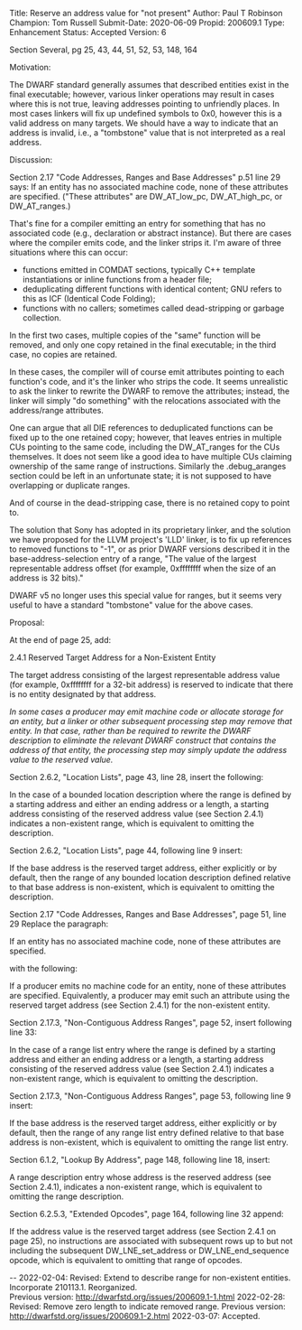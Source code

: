 Title:       Reserve an address value for "not present"
Author:      Paul T Robinson
Champion:    Tom Russell
Submit-Date: 2020-06-09
Propid:      200609.1
Type:        Enhancement
Status:      Accepted
Version:     6

Section Several, pg 25, 43, 44, 51, 52, 53, 148, 164

Motivation:

The DWARF standard generally assumes that described entities exist in
the final executable; however, various linker operations may result in
cases where this is not true, leaving addresses pointing to unfriendly
places.  In most cases linkers will fix up undefined symbols to 0x0,
however this is a valid address on many targets.  We should have a way
to indicate that an address is invalid, i.e., a "tombstone" value that
is not interpreted as a real address.

Discussion:

Section 2.17 "Code Addresses, Ranges and Base Addresses" p.51 line 29
says:
  If an entity has no associated machine code, none of these attributes
  are specified.
("These attributes" are DW_AT_low_pc, DW_AT_high_pc, or DW_AT_ranges.)

That's fine for a compiler emitting an entry for something that has no
associated code (e.g., declaration or abstract instance).  But there
are cases where the compiler emits code, and the linker strips it. I'm
aware of three situations where this can occur:
- functions emitted in COMDAT sections, typically C++ template
  instantiations or inline functions from a header file;
- deduplicating different functions with identical content; GNU refers
  to this as ICF (Identical Code Folding);
- functions with no callers; sometimes called dead-stripping or
  garbage collection.

In the first two cases, multiple copies of the "same" function will
be removed, and only one copy retained in the final executable; in the
third case, no copies are retained.

In these cases, the compiler will of course emit attributes pointing
to each function's code, and it's the linker who strips the code.  It
seems unrealistic to ask the linker to rewrite the DWARF to remove the
attributes; instead, the linker will simply "do something" with the
relocations associated with the address/range attributes.

One can argue that all DIE references to deduplicated functions can be
fixed up to the one retained copy; however, that leaves entries in
multiple CUs pointing to the same code, including the DW_AT_ranges for
the CUs themselves.  It does not seem like a good idea to have multiple
CUs claiming ownership of the same range of instructions.  Similarly the
.debug_aranges section could be left in an unfortunate state; it is not
supposed to have overlapping or duplicate ranges.

And of course in the dead-stripping case, there is no retained copy to
point to.

The solution that Sony has adopted in its proprietary linker, and the
solution we have proposed for the LLVM project's 'LLD' linker, is to
fix up references to removed functions to "-1", or as prior DWARF
versions described it in the base-address-selection entry of a range,
"The value of the largest representable address offset (for example,
0xffffffff when the size of an address is 32 bits)."

DWARF v5 no longer uses this special value for ranges, but it seems
very useful to have a standard "tombstone" value for the above cases.


Proposal:


At the end of page 25, add:

2.4.1 Reserved Target Address for a Non-Existent Entity

  The target address consisting of the largest representable address
  value (for example, 0xffffffff for a 32-bit address) is reserved to
  indicate that there is no entity designated by that address.

  *In some cases a producer may emit machine code or allocate
  storage for an entity, but a linker or other subsequent processing
  step may remove that entity. In that case, rather than be required
  to rewrite the DWARF description to eliminate the relevant DWARF
  construct that contains the address of that entity, the processing
  step may simply update the address value to the reserved value.*

Section 2.6.2, "Location Lists", page 43, line 28, insert the following:

  In the case of a bounded location description where the range is defined
  by a starting address and either an ending address or a length, a
  starting address consisting of the reserved address value (see Section
  2.4.1) indicates a non-existent range, which is equivalent to omitting
  the description.

Section 2.6.2, "Location Lists", page 44, following line 9 insert:

  If the base address is the reserved target address, either explicitly
  or by default, then the range of any bounded location description
  defined relative to that base address is non-existent, which is
  equivalent to omitting the description.

Section 2.17 "Code Addresses, Ranges and Base Addresses", page 51, line 29
Replace the paragraph:

  If an entity has no associated machine code, none of these attributes
  are specified.

with the following:

  If a producer emits no machine code for an entity, none of these
  attributes are specified. Equivalently, a producer may emit such an
  attribute using the reserved target address (see Section 2.4.1) for the
  non-existent entity.

Section 2.17.3, "Non-Contiguous Address Ranges", page 52, insert following
line 33:

  In the case of a range list entry where the range is defined by a
  starting address and either an ending address or a length, a starting
  address consisting of the reserved address value (see Section 2.4.1)
  indicates a non-existent range, which is equivalent to omitting the
  description.

Section 2.17.3, "Non-Contiguous Address Ranges", page 53, following line 9
insert:

  If the base address is the reserved target address, either explicitly or
  by default, then the range of any range list entry defined relative to
  that base address is non-existent, which is equivalent to omitting the
  range list entry.

Section 6.1.2, "Lookup By Address", page 148, following line 18, insert:

  A range description entry whose address is the reserved address (see
  Section 2.4.1), indicates a non-existent range, which is equivalent to
  omitting the range description.

Section 6.2.5.3, "Extended Opcodes", page 164, following line 32 append:

  If the address value is the reserved target address (see Section 2.4.1
  on page 25), no instructions are associated with subsequent rows up to
  but not including the subsequent DW_LNE_set_address or
  DW_LNE_end_sequence opcode, which is equivalent to omitting that range
  of opcodes.

--
2022-02-04:  Revised:  Extend to describe range for non-existent entities.
   Incorporate 210113.1.  Reorganized.  
   Previous version: http://dwarfstd.org/issues/200609.1-1.html
2022-02-28:  Revised:  Remove zero length to indicate removed range. 
   Previous version: http://dwarfstd.org/issues/200609.1-2.html
2022-03-07:  Accepted.  
